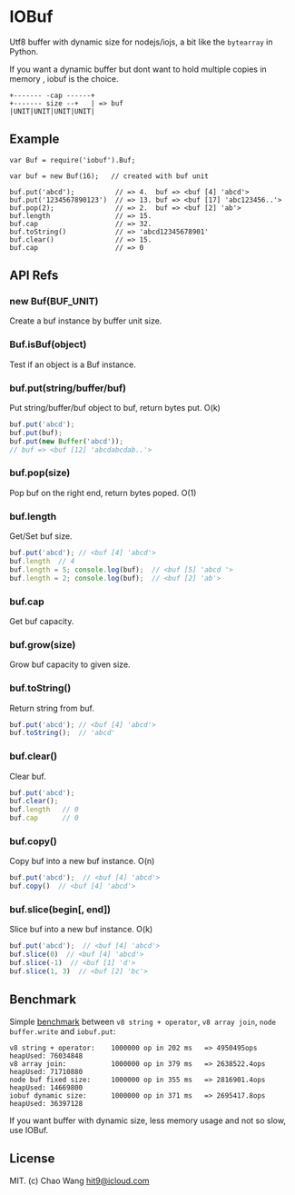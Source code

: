 IOBuf
=====

Utf8 buffer with dynamic size for nodejs/iojs, a bit like the `bytearray` in Python.

If you want a dynamic buffer but dont want to hold multiple copies in memory
, iobuf is the choice.

```
+------- -cap ------+
+------- size --+   | => buf
|UNIT|UNIT|UNIT|UNIT|
```

Example
-------

```
var Buf = require('iobuf').Buf;

var buf = new Buf(16);   // created with buf unit

buf.put('abcd');          // => 4.  buf => <buf [4] 'abcd'>
buf.put('1234567890123')  // => 13. buf => <buf [17] 'abc123456..'>
buf.pop(2);               // => 2.  buf => <buf [2] 'ab'>
buf.length                // => 15.
buf.cap                   // => 32.
buf.toString()            // => 'abcd12345678901'
buf.clear()               // => 15.
buf.cap                   // => 0
```

API Refs
--------

### new Buf(BUF_UNIT)

Create a buf instance by buffer unit size.

### Buf.isBuf(object)

Test if an object is a Buf instance.

### buf.put(string/buffer/buf)

Put string/buffer/buf object to buf, return bytes put. O(k)

```js
buf.put('abcd');
buf.put(buf);
buf.put(new Buffer('abcd'));
// buf => <buf [12] 'abcdabcdab..'>
```

### buf.pop(size)

Pop buf on the right end, return bytes poped. O(1)

### buf.length

Get/Set buf size.

```js
buf.put('abcd'); // <buf [4] 'abcd'>
buf.length  // 4
buf.length = 5; console.log(buf);  // <buf [5] 'abcd '>
buf.length = 2; console.log(buf);  // <buf [2] 'ab'>
```

### buf.cap

Get buf capacity.

### buf.grow(size)

Grow buf capacity to given size.

### buf.toString()

Return string from buf.

```js
buf.put('abcd'); // <buf [4] 'abcd'>
buf.toString();  // 'abcd'
```

### buf.clear()

Clear buf.

```js
buf.put('abcd');
buf.clear();
buf.length   // 0
buf.cap      // 0
```

### buf.copy()

Copy buf into a new buf instance. O(n)

```js
buf.put('abcd');  // <buf [4] 'abcd'>
buf.copy()  // <buf [4] 'abcd'>
```

### buf.slice(begin[, end])

Slice buf into a new buf instance. O(k)

```js
buf.put('abcd');  // <buf [4] 'abcd'>
buf.slice(0)  // <buf [4] 'abcd'>
buf.slice(-1)  // <buf [1] 'd'>
buf.slice(1, 3)  // <buf [2] 'bc'>
```

Benchmark
---------

Simple [benchmark](bench.js) between `v8 string + operator`, `v8 array join`,
`node buffer.write` and `iobuf.put`:

```
v8 string + operator:    1000000 op in 202 ms   => 4950495ops heapUsed: 76034848
v8 array join:           1000000 op in 379 ms   => 2638522.4ops heapUsed: 71710880
node buf fixed size:     1000000 op in 355 ms   => 2816901.4ops heapUsed: 14669800
iobuf dynamic size:      1000000 op in 371 ms   => 2695417.8ops heapUsed: 36397128
```

If you want buffer with dynamic size, less memory usage and not so slow, use IOBuf.

License
--------

MIT. (c) Chao Wang <hit9@icloud.com>
